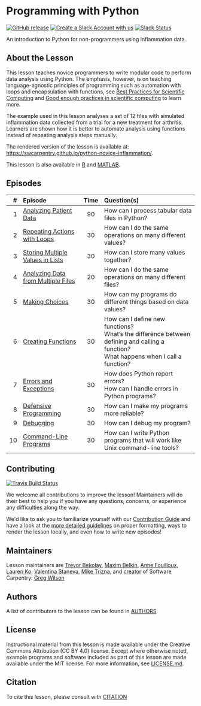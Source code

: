 # Programming with Python

[![GitHub release][shields_release]][swc_py_releases]
[![Create a Slack Account with us][create_slack_svg]][slack_heroku_invite]
[![Slack Status][slack_channel_status]][slack_channel_url]

An introduction to Python for non-programmers using inflammation data.

## About the Lesson

This lesson teaches novice programmers to write modular code to perform data analysis
using Python. The emphasis, however, is on teaching language-agnostic principles of
programming such as automation with loops and encapsulation with functions,
see [Best Practices for Scientific Computing][best-practices] and
[Good enough practices in scientific computing][good-practices] to learn more.

The example used in this lesson analyses a set of 12 files with simulated inflammation
data collected from a trial for a new treatment for arthritis. Learners are shown
how it is better to automate analysis using functions instead of repeating analysis
steps manually.

The rendered version of the lesson is available at:
<https://swcarpentry.github.io/python-novice-inflammation/>.

This lesson is also available in [R][R] and [MATLAB][MATLAB].

## Episodes

| # |  Episode | Time | Question(s) |
|--:|:---------|:----:|:------------|
| 1 | [Analyzing Patient Data][episode01] | 90 | How can I process tabular data files in Python? |
| 2 | [Repeating Actions with Loops][episode02] | 30 | How can I do the same operations on many different values? |
| 3 | [Storing Multiple Values in Lists][episode03] | 30 | How can I store many values together? |
| 4 | [Analyzing Data from Multiple Files][episode04] | 20 | How can I do the same operations on many different files? |
| 5 | [Making Choices][episode05] | 30 | How can my programs do different things based on data values? |
| 6 | [Creating Functions][episode06] | 30 | How can I define new functions?<br>What’s the difference between defining and calling a function?<br>What happens when I call a function? |
| 7 | [Errors and Exceptions][episode07] | 30 | How does Python report errors?<br>How can I handle errors in Python programs? |
| 8 | [Defensive Programming][episode08] | 30 | How can I make my programs more reliable? |
| 9 | [Debugging][episode09] | 30 | How can I debug my program? |
|10 | [Command-Line Programs][episode10] | 30 | How can I write Python programs that will work like Unix command-line tools? |


## Contributing
[![Travis Build Status][travis_svg]][travis_url]

We welcome all contributions to improve the lesson!
Maintainers will do their best to help you if you have any questions, concerns,
or experience any difficulties along the way.

We'd like to ask you to familiarize yourself with our [Contribution Guide](CONTRIBUTING.md)
and have a look at the [more detailed guidelines][lesson-example] on proper formatting,
ways to render the lesson locally, and even how to write new episodes!

## Maintainers

Lesson maintainers are [Trevor Bekolay][trevor_bekolay], [Maxim Belkin][maxim_belkin],
[Anne Fouilloux][anne_fouilloux], [Lauren Ko][lauren_ko], [Valentina Staneva][valentina_staneva],
[Mike Trizna][mike_trizna], and [creator][swc_history] of Software Carpentry:
[Greg Wilson][greg_wilson]

## Authors
A list of contributors to the lesson can be found in [AUTHORS](AUTHORS)

## License
Instructional material from this lesson is made available under the Creative
Commons Attribution (CC BY 4.0) license. Except where otherwise noted, example
programs and software included as part of this lesson are made available under
the MIT license. For more information, see [LICENSE.md](LICENSE.md).

## Citation
To cite this lesson, please consult with [CITATION](CITATION)

[lesson-example]: https://carpentries.github.io/lesson-example
[anne_fouilloux]: https://github.com/annefou
[lauren_ko]: https://github.com/ldko
[maxim_belkin]: https://github.com/maxim-belkin
[mike_trizna]: https://github.com/MikeTrizna
[trevor_bekolay]: http://software-carpentry.org/team/#bekolay_trevor
[valentina_staneva]: http://software-carpentry.org/team/#staneva_valentina
[greg_wilson]: https://github.com/gvwilson
[swc_history]: https://software-carpentry.org/scf/history/
[best-practices]: http://journals.plos.org/plosbiology/article?id=10.1371/journal.pbio.1001745
[good-practices]: http://journals.plos.org/ploscompbiol/article?id=10.1371/journal.pcbi.1005510
[R]: https://github.com/swcarpentry/r-novice-inflammation
[MATLAB]: https://github.com/swcarpentry/matlab-novice-inflammation
[shields_release]: https://img.shields.io/github/release/swcarpentry/python-novice-inflammation.svg
[swc_py_releases]: https://github.com/swcarpentry/python-novice-inflammation/releases
[create_slack_svg]: https://img.shields.io/badge/Create_Slack_Account-The_Carpentries-071159.svg
[slack_heroku_invite]: https://swc-slack-invite.herokuapp.com
[slack_channel_status]: https://img.shields.io/badge/Slack_Channel-swc--py--inflammation-E01563.svg
[slack_channel_url]: https://swcarpentry.slack.com/messages/C9Y0L6MF0
[travis_svg]: https://travis-ci.org/swcarpentry/python-novice-inflammation.svg?branch=gh-pages
[travis_url]: https://travis-ci.org/swcarpentry/python-novice-inflammation
[episode01]: https://swcarpentry.github.io/python-novice-inflammation/01-numpy/index.html
[episode02]: https://swcarpentry.github.io/python-novice-inflammation/02-loop/index.html
[episode03]: https://swcarpentry.github.io/python-novice-inflammation/03-lists/index.html
[episode04]: https://swcarpentry.github.io/python-novice-inflammation/04-files/index.html
[episode05]: https://swcarpentry.github.io/python-novice-inflammation/05-cond/index.html
[episode06]: https://swcarpentry.github.io/python-novice-inflammation/06-func/index.html
[episode07]: https://swcarpentry.github.io/python-novice-inflammation/07-errors/index.html
[episode08]: https://swcarpentry.github.io/python-novice-inflammation/08-defensive/index.html
[episode09]: https://swcarpentry.github.io/python-novice-inflammation/09-debugging/index.html
[episode10]: https://swcarpentry.github.io/python-novice-inflammation/10-cmdline/index.html
